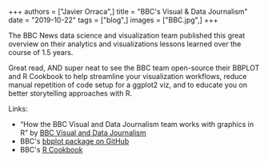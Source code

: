 +++
authors = ["Javier Orraca",]
title = "BBC's Visual & Data Journalism"
date = "2019-10-22"
tags = ["blog",]
images = ["BBC.jpg",]
+++

The BBC News data science and visualization team published this great overview on their analytics and visualizations lessons learned over the course of 1.5 years.
<!--more-->
Great read, AND super neat to see the BBC team open-source their BBPLOT and R Cookbook to help streamline your visualization workflows, reduce manual repetition of code setup for a ggplot2 viz, and to educate you on better storytelling approaches with R.

Links:

* “How the BBC Visual and Data Journalism team works with graphics in R” by [BBC Visual and Data Journalism](https://medium.com/bbc-visual-and-data-journalism/how-the-bbc-visual-and-data-journalism-team-works-with-graphics-in-r)
* BBC's [bbplot package on GitHub](https://github.com/bbc/bbplot)
* BBC's [R Cookbook](https://bbc.github.io/rcookbook/)